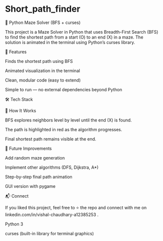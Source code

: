 # Short_path_finder

🧩 Python Maze Solver (BFS + curses)

This project is a Maze Solver in Python that uses Breadth-First Search (BFS) to find the shortest path from a start (O) to an end (X) in a maze.
The solution is animated in the terminal using Python’s curses library.

🚀 Features

Finds the shortest path using BFS

Animated visualization in the terminal

Clean, modular code (easy to extend)

Simple to run — no external dependencies beyond Python

🛠️ Tech Stack

📖 How It Works

BFS explores neighbors level by level until the end (X) is found.

The path is highlighted in red as the algorithm progresses.

Final shortest path remains visible at the end.

🌟 Future Improvements

Add random maze generation

Implement other algorithms (DFS, Dijkstra, A*)

Step-by-step final path animation

GUI version with pygame


📬 Connect

If you liked this project, feel free to ⭐ the repo and connect with me on linkedin.com/in/vishal-chaudhary-a12385253
.

Python 3

curses (built-in library for terminal graphics)
